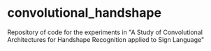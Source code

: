 # convolutional_handshape
Repository of code for the experiments in "A Study of Convolutional Architectures for Handshape Recognition applied to Sign Language"
